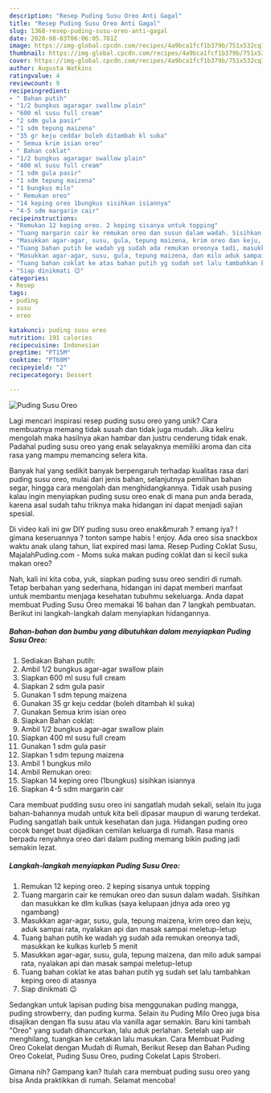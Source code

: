 ```yaml
---
description: "Resep Puding Susu Oreo Anti Gagal"
title: "Resep Puding Susu Oreo Anti Gagal"
slug: 1368-resep-puding-susu-oreo-anti-gagal
date: 2020-08-03T06:06:05.781Z
image: https://img-global.cpcdn.com/recipes/4a9bca1fcf1b379b/751x532cq70/puding-susu-oreo-foto-resep-utama.jpg
thumbnail: https://img-global.cpcdn.com/recipes/4a9bca1fcf1b379b/751x532cq70/puding-susu-oreo-foto-resep-utama.jpg
cover: https://img-global.cpcdn.com/recipes/4a9bca1fcf1b379b/751x532cq70/puding-susu-oreo-foto-resep-utama.jpg
author: Augusta Watkins
ratingvalue: 4
reviewcount: 9
recipeingredient:
- " Bahan putih"
- "1/2 bungkus agaragar swallow plain"
- "600 ml susu full cream"
- "2 sdm gula pasir"
- "1 sdm tepung maizena"
- "35 gr keju ceddar boleh ditambah kl suka"
- " Semua krim isian oreo"
- " Bahan coklat"
- "1/2 bungkus agaragar swallow plain"
- "400 ml susu full cream"
- "1 sdm gula pasir"
- "1 sdm tepung maizena"
- "1 bungkus milo"
- " Remukan oreo"
- "14 keping oreo 1bungkus sisihkan isiannya"
- "4-5 sdm margarin cair"
recipeinstructions:
- "Remukan 12 keping oreo. 2 keping sisanya untuk topping"
- "Tuang margarin cair ke remukan oreo dan susun dalam wadah. Sisihkan dan masukkan ke dlm kulkas (saya kelupaan jdnya ada oreo yg ngambang)"
- "Masukkan agar-agar, susu, gula, tepung maizena, krim oreo dan keju, aduk sampai rata, nyalakan api dan masak sampai meletup-letup"
- "Tuang bahan putih ke wadah yg sudah ada remukan oreonya tadi, masukkan ke kulkas kurleb 5 menit"
- "Masukkan agar-agar, susu, gula, tepung maizena, dan milo aduk sampai rata, nyalakan api dan masak sampai meletup-letup"
- "Tuang bahan coklat ke atas bahan putih yg sudah set lalu tambahkan keping oreo di atasnya"
- "Siap dinikmati 😉"
categories:
- Resep
tags:
- puding
- susu
- oreo

katakunci: puding susu oreo 
nutrition: 191 calories
recipecuisine: Indonesian
preptime: "PT15M"
cooktime: "PT60M"
recipeyield: "2"
recipecategory: Dessert

---
```



![Puding Susu Oreo](https://img-global.cpcdn.com/recipes/4a9bca1fcf1b379b/751x532cq70/puding-susu-oreo-foto-resep-utama.jpg)

Lagi mencari inspirasi resep puding susu oreo yang unik? Cara membuatnya memang tidak susah dan tidak juga mudah. Jika keliru mengolah maka hasilnya akan hambar dan justru cenderung tidak enak. Padahal puding susu oreo yang enak selayaknya memiliki aroma dan cita rasa yang mampu memancing selera kita.

Banyak hal yang sedikit banyak berpengaruh terhadap kualitas rasa dari puding susu oreo, mulai dari jenis bahan, selanjutnya pemilihan bahan segar, hingga cara mengolah dan menghidangkannya. Tidak usah pusing kalau ingin menyiapkan puding susu oreo enak di mana pun anda berada, karena asal sudah tahu triknya maka hidangan ini dapat menjadi sajian spesial.

Di video kali ini gw DIY puding susu oreo enak&amp;murah ? emang iya? ! gimana keseruannya ? tonton sampe habis ! enjoy. Ada oreo sisa snackbox waktu anak ulang tahun, liat expired masi lama. Resep Puding Coklat Susu, MajalahPuding.com - Moms suka makan puding coklat dan si kecil suka makan oreo?


Nah, kali ini kita coba, yuk, siapkan puding susu oreo sendiri di rumah. Tetap berbahan yang sederhana, hidangan ini dapat memberi manfaat untuk membantu menjaga kesehatan tubuhmu sekeluarga. Anda dapat membuat Puding Susu Oreo memakai 16 bahan dan 7 langkah pembuatan. Berikut ini langkah-langkah dalam menyiapkan hidangannya.

<!--inarticleads1-->

##### Bahan-bahan dan bumbu yang dibutuhkan dalam menyiapkan Puding Susu Oreo:

1. Sediakan  Bahan putih:
1. Ambil 1/2 bungkus agar-agar swallow plain
1. Siapkan 600 ml susu full cream
1. Siapkan 2 sdm gula pasir
1. Gunakan 1 sdm tepung maizena
1. Gunakan 35 gr keju ceddar (boleh ditambah kl suka)
1. Gunakan  Semua krim isian oreo
1. Siapkan  Bahan coklat:
1. Ambil 1/2 bungkus agar-agar swallow plain
1. Siapkan 400 ml susu full cream
1. Gunakan 1 sdm gula pasir
1. Siapkan 1 sdm tepung maizena
1. Ambil 1 bungkus milo
1. Ambil  Remukan oreo:
1. Siapkan 14 keping oreo (1bungkus) sisihkan isiannya
1. Siapkan 4-5 sdm margarin cair


Cara membuat pudding susu oreo ini sangatlah mudah sekali, selain itu juga bahan-bahannya mudah untuk kita beli dipasar maupun di warung terdekat. Puding sangatlah baik untuk kesehatan dan juga. Hidangan puding oreo cocok banget buat dijadikan cemilan keluarga di rumah. Rasa manis berpadu renyahnya oreo dari dalam puding memang bikin puding jadi semakin lezat. 

<!--inarticleads2-->

##### Langkah-langkah menyiapkan Puding Susu Oreo:

1. Remukan 12 keping oreo. 2 keping sisanya untuk topping
1. Tuang margarin cair ke remukan oreo dan susun dalam wadah. Sisihkan dan masukkan ke dlm kulkas (saya kelupaan jdnya ada oreo yg ngambang)
1. Masukkan agar-agar, susu, gula, tepung maizena, krim oreo dan keju, aduk sampai rata, nyalakan api dan masak sampai meletup-letup
1. Tuang bahan putih ke wadah yg sudah ada remukan oreonya tadi, masukkan ke kulkas kurleb 5 menit
1. Masukkan agar-agar, susu, gula, tepung maizena, dan milo aduk sampai rata, nyalakan api dan masak sampai meletup-letup
1. Tuang bahan coklat ke atas bahan putih yg sudah set lalu tambahkan keping oreo di atasnya
1. Siap dinikmati 😉


Sedangkan untuk lapisan puding bisa menggunakan puding mangga, puding strowberry, dan puding kurma. Selain itu Puding Milo Oreo juga bisa disajikan dengan fla susu atau vla vanilla agar semakin. Baru kini tambah &#34;Oreo&#34; yang sudah dihancurkan, lalu aduk perlahan. Setelah uap air menghilang, tuangkan ke cetakan lalu masukan. Cara Membuat Puding Oreo Cokelat dengan Mudah di Rumah, Berikut Resep dan Bahan Puding Oreo Cokelat, Puding Susu Oreo, puding Cokelat Lapis Stroberi. 

Gimana nih? Gampang kan? Itulah cara membuat puding susu oreo yang bisa Anda praktikkan di rumah. Selamat mencoba!

